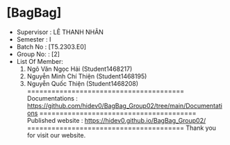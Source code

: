 [BagBag]
=======================================
+ Supervisor		: LÊ THANH NHÂN
+ Semester		: I	
+ Batch No		: [T5.2303.E0]	
+ Group No:		: [2]
+ List Of Member:
	1. Ngô Văn Ngọc Hải  	(Student1468217)
	2. Nguyễn Minh Chí Thiện	(Student1468195)
	3. Nguyễn Quốc Thiện 	(Student1468208)
=======================================
Documentations : https://github.com/hidev0/BagBag_Group02/tree/main/Documentations
=======================================
Published website : https://hidev0.github.io/BagBag_Group02/
=======================================
Thank you for visit our website.
